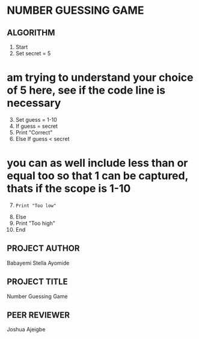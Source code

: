 # NUMBER GUESSING GAME

## ALGORITHM

1. Start
2. Set secret = 5
# am trying to understand your choice of 5 here, see if the code line is necessary
3. Set guess = 1-10
4. If guess = secret
5.    Print "Correct"
6. Else If guess < secret
# you can as well include less than or equal too so that 1 can be captured, thats if the scope is 1-10
7.     Print "Too low"
8. Else
9.    Print "Too high"
10. End


## PROJECT AUTHOR
Babayemi Stella Ayomide

## PROJECT TITLE
Number Guessing Game

## PEER REVIEWER
Joshua Ajeigbe
